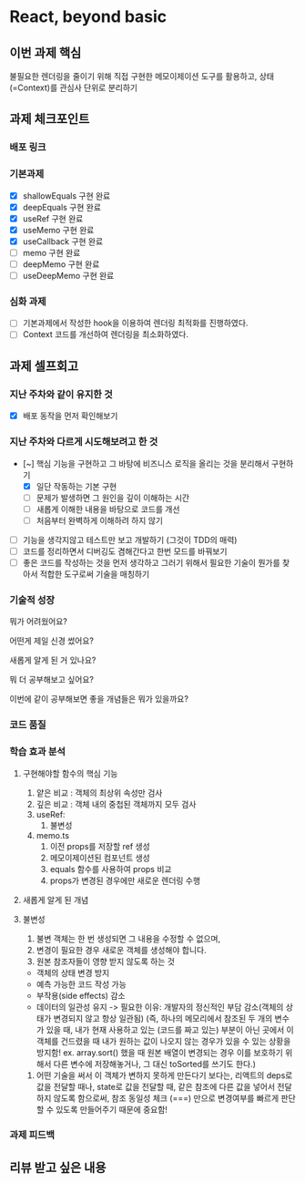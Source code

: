 # React, beyond basic

## 이번 과제 핵심

불필요한 렌더링을 줄이기 위해 직접 구현한 메모이제이션 도구를 활용하고, 상태(=Context)를 관심사 단위로 분리하기

## 과제 체크포인트

### 배포 링크

<!--
배포 링크를 적어주세요
예시: https://<username>.github.io/front-5th-chapter1-1/

배포가 완료되지 않으면 과제를 통과할 수 없습니다.
배포 후에 정상 작동하는지 확인해주세요.
-->

### 기본과제

- [x] shallowEquals 구현 완료
- [x] deepEquals 구현 완료
- [x] useRef 구현 완료
- [x] useMemo 구현 완료
- [x] useCallback 구현 완료
- [ ] memo 구현 완료
- [ ] deepMemo 구현 완료
- [ ] useDeepMemo 구현 완료

### 심화 과제

- [ ] 기본과제에서 작성한 hook을 이용하여 렌더링 최적화를 진행하였다.
- [ ] Context 코드를 개선하여 렌더링을 최소화하였다.

## 과제 셀프회고

<!-- 과제에 대한 회고를 작성해주세요 -->
### 지난 주차와 같이 유지한 것

- [x]  배포 동작을 먼저 확인해보기

### 지난 주차와 다르게 시도해보려고 한 것

- [~]  핵심 기능을 구현하고 그 바탕에 비즈니스 로직을 올리는 것을 분리해서 구현하기
  - [x]  일단 작동하는 기본 구현
  - [ ]  문제가 발생하면 그 원인을 깊이 이해하는 시간
  - [ ]  새롭게 이해한 내용을 바탕으로 코드를 개선
  - [ ]  처음부터 완벽하게 이해하려 하지 않기
- [ ]  기능을 생각지않고 테스트만 보고 개발하기 (그것이 TDD의 매력)
- [ ]  코드를 정리하면서 디버깅도 겸해간다고 한번 모드를 바꿔보기
- [ ]  좋은 코드를 작성하는 것을 먼저 생각하고 그러기 위해서 필요한 기술이 뭔가를 찾아서 적합한 도구로써 기술을 매칭하기

### 기술적 성장
<!-- 예시
- 새로 학습한 개념
- 기존 지식의 재발견/심화
- 구현 과정에서의 기술적 도전과 해결
-->
뭐가 어려웠어요?

어떤게 제일 신경 썼어요?

새롭게 알게 된 거 있나요?

뭐 더 공부해보고 싶어요?

이번에 같이 공부해보면 좋을 개념들은 뭐가 있을까요?

### 코드 품질
<!-- 예시
- 특히 만족스러운 구현
- 리팩토링이 필요한 부분
- 코드 설계 관련 고민과 결정
-->

### 학습 효과 분석
<!-- 예시
- 가장 큰 배움이 있었던 부분
- 추가 학습이 필요한 영역
- 실무 적용 가능성
-->

1. 구현해야할 함수의 핵심 기능
    1. 얕은 비교 : 객체의 최상위 속성만 검사
    1. 깊은 비교 : 객체 내의 중첩된 객체까지 모두 검사
    1. useRef:
        1. 불변성
    1. memo.ts
        1. 이전 props를 저장할 ref 생성
        2. 메모이제이션된 컴포넌트 생성
        3. equals 함수를 사용하여 props 비교
        4. props가 변경된 경우에만 새로운 렌더링 수행

1. 새롭게 알게 된 개념
1. 불변성
    1. 불변 객체는 한 번 생성되면 그 내용을 수정할 수 없으며,
    1. 변경이 필요한 경우 새로운 객체를 생성해야 합니다.
    1. 원본 참조자들이 영향 받지 않도록 하는 것
      - 객체의 상태 변경 방지
      - 예측 가능한 코드 작성 가능
      - 부작용(side effects) 감소
      - 데이터의 일관성 유지
      -> 필요한 이유: 개발자의 정신적인 부담 감소(객체의 상태가 변경되지 않고 항상 일관됨)
      (즉, 하나의 메모리에서 참조된 두 개의 변수가 있을 때, 내가 현재 사용하고 있는 (코드를 짜고 있는) 부분이 아닌 곳에서 이 객체를 건드렸을 때 내가 원하는 값이 나오지 않는 경우가 있을 수 있는 상황을 방지함! ex. array.sort() 했을 때 원본 배열이 변경되는 경우 이를 보호하기 위해서 다른 변수에 저장해놓거나, 그 대신 toSorted를 쓰기도 한다.)
    1. 어떤 기술을 써서 이 객체가 변하지 못하게 만든다기 보다는, 리액트의 deps로 값을 전달할 때나, state로 값을 전달할 때, 같은 참조에 다른 값을 넣어서 전달하지 않도록 함으로써, 참조 동일성 체크 (===) 만으로 변경여부를 빠르게 판단할 수 있도록 만들어주기 때문에 중요함!

### 과제 피드백
<!-- 예시
- 과제에서 모호하거나 애매했던 부분
- 과제에서 좋았던 부분
-->

## 리뷰 받고 싶은 내용

<!--
피드백 받고 싶은 내용을 구체적으로 남겨주세요
모호한 요청은 피드백을 남기기 어렵습니다.

참고링크: https://chatgpt.com/share/675b6129-515c-8001-ba72-39d0fa4c7b62

모호한 요청의 예시)
- 코드 스타일에 대한 피드백 부탁드립니다.
- 코드 구조에 대한 피드백 부탁드립니다.
- 개념적인 오류에 대한 피드백 부탁드립니다.
- 추가 구현이 필요한 부분에 대한 피드백 부탁드립니다.

구체적인 요청의 예시)
- 현재 함수와 변수명을 보면 직관성이 떨어지는 것 같습니다. 함수와 변수를 더 명확하게 이름 지을 수 있는 방법에 대해 조언해주실 수 있나요?
- 현재 파일 단위로 코드가 분리되어 있지만, 모듈화나 계층화가 부족한 것 같습니다. 어떤 기준으로 클래스를 분리하거나 모듈화를 진행하면 유지보수에 도움이 될까요?
- MVC 패턴을 따르려고 했는데, 제가 구현한 구조가 MVC 원칙에 맞게 잘 구성되었는지 검토해주시고, 보완할 부분을 제안해주실 수 있을까요?
- 컴포넌트 간의 의존성이 높아져서 테스트하기 어려운 상황입니다. 의존성을 낮추고 테스트 가능성을 높이는 구조 개선 방안이 있을까요?
-->
